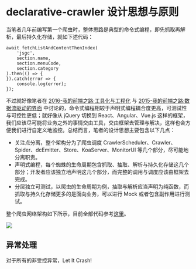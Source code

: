 # declarative-crawler 设计思想与原则


当笔者几年前编写第一个爬虫时，整体思路是典型的命令式编程，即先抓取再解析，最后持久化存储，就如下述代码：
```
await fetchListAndContentThenIndex(
    'jsgc',
    section.name,
    section.menuCode,
    section.category
).then(() => {
}).catch(error => {
    console.log(error);
});
```
不过就好像笔者在 [2016-我的前端之路:工具化与工程化](https://zhuanlan.zhihu.com/p/24575395) 与 [2015-我的前端之路:数据流驱动的界面](https://segmentfault.com/a/1190000004292245) 中讨论的，命令式编程相较于声明式编程耦合度更高，可测试性与可控性更低；就好像从 jQuery 切换到 React、Angular、Vue.js 这样的框架，我们应该尽可能将业务之外的事情交由工具，交由框架去管理与解决，这样也会方便我们进行自定义地监控。总结而言，笔者的设计思想主要包含以下几点：

- 关注点分离，整个架构分为了爬虫调度 CrawlerScheduler、Crawler、Spider、dcEmitter、Store、KoaServer、MonitorUI 等几个部分，尽可能地分离职责。
- 声明式编程，每个蜘蛛的生命周期包含抓取、抽取、解析与持久化存储这几个部分；开发者应该独立地声明这几个部分，而完整的调用与调度应该由框架去完成。
- 分层独立可测试，以爬虫的生命周期为例，抽取与解析应当声明为纯函数，而抓取与持久化存储更多的是面向业务，可以进行 Mock 或者包含副作用进行测试。

整个爬虫网络架构如下所示，目前全部代码参考[这里](https://parg.co/bR2)。

![](https://coding.net/u/hoteam/p/Cache/git/raw/master/2017/3/2/declarative-crawler.q.png)

## 异常处理

对于所有的非受控异常，Let It Crash! 